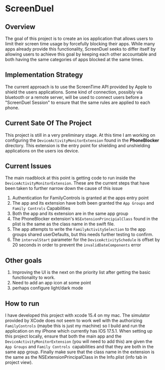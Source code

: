# ScreenDuel 

## Overview
The goal of this project is to create an ios application that allows users to limit their screen time usage by forcefully blocking their apps. While many apps already provide this functionality, ScreenDuel seeks to differ itself by allowing users to achieve this goal by keeping each other accountable and both having the same categories of apps blocked at the same times. 

## Implementation Strategy
The current approach is to use the ScreenTime API provided by Apple to shield the users applications. Some kind of connection, possibly via bluetooth or a remote server, will be used to connect users before a "ScreenDuel Session" to ensure that the same rules are applied to each phone. 

## Current Sate Of The Project
This project is still in a very preliminary stage. At this time I am working on configuring the 
```DeviceActivityMonitorExtension``` found in the **PhoneBlocker** directory. This extension is the entry point for shielding and unshielding applications on the users ios device.

## Current Issues
The main roadblock at this point is getting code to run inside the ```DeviceActivityMonitorExtension```. 
These are the current steps that have been taken to further narrow down the cause of this issue
1. Authentication for FamilyControls is granted at the apps entry point
2. The app and its extension have both been granted the ```App Groups``` and ```Family Controls``` Capabilities
3. Both the app and its extension are in the same app group
4. The PhoneBlocker extension's ```NSExtensionPrincipialClass``` found in the plist is the same as the class name in the swift file.
5. The app attempts to write the ```FamilyActivitySelection``` to the app groups shared userDefaults, but this needs further testing to confirm.
6. The ```intervalStart``` parameter for the ```DeviceActivitySchedule``` is offset by 20 seconds in order to prevent the ```invalidDateComponents``` error

## Other goals
1. Improving the UI is the next on the priority list after getting the basic functionality to work.
2. Need to add an app icon at some point
3. perhaps configure light/dark mode

## How to run
I have developed this project with xcode 15.4 on my mac. The simulator provided by XCode does not seem to work well with the authorizing ```FamilyControls``` (maybe this is just my machine) so I build and run the application on my iPhone which currently has IOS 17.5.1. When setting up this project locally, ensure that both the main app and the ```DeviceActivityMonitorExtension``` (you will need to add this) are given the ```App Groups``` and ```Family Controls ```capabilities and that they are both in the same app group. Finally make sure that the class name in the extension is the same as the NSExtensionPrincipalClass in the Info.plist (info tab in project view).

